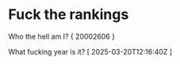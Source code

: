 # Fuck the rankings

Who the hell am I?
{ 20002606 }

What fucking year is it?
[ 2025-03-20T12:16:40Z ]

